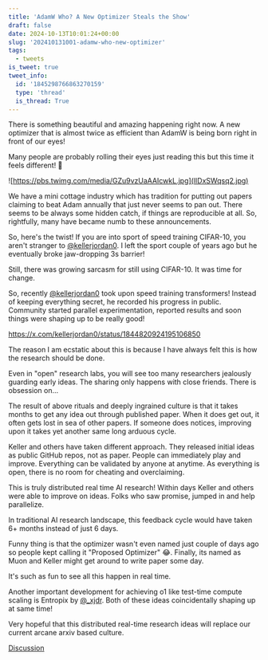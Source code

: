 ```yaml
---
title: 'AdamW Who? A New Optimizer Steals the Show'
draft: false
date: 2024-10-13T10:01:24+00:00
slug: '202410131001-adamw-who-new-optimizer'
tags:
  - tweets
is_tweet: true
tweet_info:
  id: '1845298766863270159'
  type: 'thread'
  is_thread: True
---
```




There is something beautiful and amazing happening right now. A new optimizer that is almost twice as efficient than AdamW is being born right in front of our eyes!

Many people are probably rolling their eyes just reading this but this time it feels different! 🧵 

![https://pbs.twimg.com/media/GZu9vzUaAAIcwkL.jpg](lIDxSWqsq2.jpg)

We have a mini cottage industry which has tradition for putting out papers claiming to beat Adam annually that just never seems to pan out. There seems to be always some hidden catch, if things are reproducible at all. So, rightfully, many have became numb to these announcements.

So, here's the twist! If you are into sport of speed training CIFAR-10, you aren't stranger to [@kellerjordan0](https://x.com/kellerjordan0). I left the sport couple of years ago but he eventually broke jaw-dropping 3s barrier!

Still, there was growing sarcasm for still using CIFAR-10. It was time for change.

So, recently [@kellerjordan0](https://x.com/kellerjordan0) took upon speed training transformers! Instead of keeping everything secret, he recorded his progress in public. Community started parallel experimentation, reported results and soon things were shaping up to be really good!

<https://x.com/kellerjordan0/status/1844820924195106850>

The reason I am ecstatic about this is because I have always felt this is how the research should be done. 

Even in "open" research labs, you will see too many researchers jealously guarding early ideas. The sharing only happens with close friends. There is obsession on…

The result of above rituals and deeply ingrained culture is that it takes months to get any idea out through published paper. When it does get out, it often gets lost in sea of other papers. If someone does notices, improving upon it takes yet another same long arduous cycle.

Keller and others have taken different approach. They released initial ideas as public GitHub repos, not as paper. People can immediately play and improve. Everything can be validated by anyone at anytime. As everything is open, there is no room for cheating and overclaiming.

This is truly distributed real time AI research! Within days Keller and others were able to improve on ideas. Folks who saw promise, jumped in and help parallelize.

In traditional AI research landscape, this feedback cycle would have taken 6+ months instead of just 6 days.

Funny thing is that the optimizer wasn't even named just couple of days ago so people kept calling it "Proposed Optimizer" 😂. Finally, its named as Muon and Keller might get around to write paper some day. 

It's such as fun to see all this happen in real time.

Another important development for achieving o1 like test-time compute scaling is Entropix by [@_xjdr](https://x.com/_xjdr). Both of these ideas coincidentally shaping up at same time!

Very hopeful that this distributed real-time research ideas will replace our current arcane arxiv based culture.

[Discussion](https://x.com/sytelus/status/1845298766863270159)
